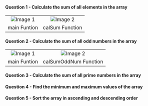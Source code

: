#### Question 1 - Calculate the sum of all elements in the array
<table>
  <tr>
    <td style="text-align: center;">
      <img src="https://github.com/user-attachments/assets/7a5efb3e-fa12-416b-8d06-a272ccc8748f" alt="Image 1">
    </td>
    <td style="text-align: center;">
      <img src="https://github.com/user-attachments/assets/d6146b88-6043-4375-b733-d46ce31d031a" alt="Image 2">
    </td>
  </tr>
  <tr>
    <td >
      <figcaption> main Funtion </figcaption>
    </td>
    <td>
      <figcaption> calSum Function </figcaption>
    </td>
  </tr>
</table>

#### Question 2 - Calculate the sum of all odd numbers in the array
<table>
  <tr>
    <td style="text-align: center;">
      <img src="https://github.com/user-attachments/assets/eb715d41-fce1-4d42-9484-fd3fba8a05dd" alt="Image 1">
    </td>
    <td style="text-align: center;">
      <img src="https://github.com/user-attachments/assets/bcb3aa76-46af-48dc-893e-599f984cf89f" alt="Image 2">
    </td>
  </tr>
  <tr>
    <td >
      <figcaption> main Funtion </figcaption>
    </td>
    <td>
      <figcaption> calSumOddNum Function </figcaption>
    </td>
  </tr>
</table>

#### Question 3 - Calculate the sum of all prime numbers in the array
#### Question 4 - Find the minimum and maximum values of the array
#### Question 5 - Sort the array in ascending and descending order


